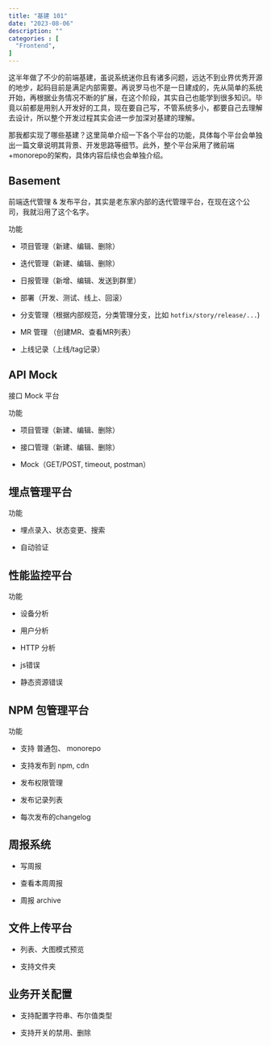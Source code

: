 ```yaml
---
title: "基建 101"
date: "2023-08-06"
description: ""
categories : [
  "Frontend",
]
---
```


这半年做了不少的前端基建，虽说系统迷你且有诸多问题，远达不到业界优秀开源的地步，起码目前是满足内部需要。再说罗马也不是一日建成的，先从简单的系统开始，再根据业务情况不断的扩展，在这个阶段，其实自己也能学到很多知识。毕竟以前都是用别人开发好的工具，现在要自己写，不管系统多小，都要自己去理解去设计，所以整个开发过程其实会进一步加深对基建的理解。

那我都实现了哪些基建？这里简单介绍一下各个平台的功能，具体每个平台会单独出一篇文章说明其背景、开发思路等细节。此外，整个平台采用了微前端+monorepo的架构，具体内容后续也会单独介绍。

## Basement

前端迭代管理 & 发布平台，其实是老东家内部的迭代管理平台，在现在这个公司，我就沿用了这个名字。

功能
- 项目管理（新建、编辑、删除）

- 迭代管理（新建、编辑、删除）

- 日报管理（新增、编辑、发送到群里）

- 部署（开发、测试、线上、回滚）

- 分支管理（根据内部规范，分类管理分支，比如 `hotfix/story/release/...`)

- MR 管理 （创建MR、查看MR列表）

- 上线记录（上线/tag记录）


## API Mock

接口 Mock 平台

功能
- 项目管理（新建、编辑、删除）

- 接口管理（新建、编辑、删除）

- Mock（GET/POST, timeout, postman）


## 埋点管理平台

功能

- 埋点录入、状态变更、搜索

- 自动验证


## 性能监控平台

功能

- 设备分析

- 用户分析

- HTTP 分析

- js错误

- 静态资源错误


## NPM 包管理平台

功能

- 支持 普通包、 monorepo 

- 支持发布到 npm, cdn 

- 发布权限管理

- 发布记录列表

- 每次发布的changelog

## 周报系统


- 写周报

- 查看本周周报

- 周报 archive 


## 文件上传平台

- 列表、大图模式预览

- 支持文件夹



## 业务开关配置

- 支持配置字符串、布尔值类型

- 支持开关的禁用、删除
